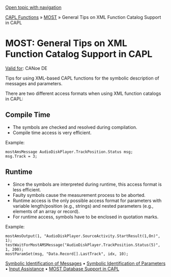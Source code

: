 [Open topic with navigation](../../../../CANoeDEFamily.htm#Topics/CAPLFunctions/MOST/CAPLfunctionsMOSTXMLSupport.md)

[CAPL Functions](../CAPLfunctions.md) » [MOST](CAPLfunctionsMOSTOverview.md) » General Tips on XML Function Catalog Support in CAPL

# MOST: General Tips on XML Function Catalog Support in CAPL

[Valid for](../../Shared/FeatureAvailability.md):  CANoe DE

Tips for using XML-based CAPL functions for the symbolic description of messages and parameters.

There are two different access formats when using XML function catalogs in CAPL:

## Compile Time

- The symbols are checked and resolved during compilation.
- Compile time access is very efficient.

Example:

```plaintext
mostAmsMessage AudioDiskPlayer.TrackPosition.Status msg;
msg.Track = 3;
```

## Runtime

- Since the symbols are interpreted during runtime, this access format is less efficient.
- Faulty symbols cause the measurement process to be aborted.
- Runtime access is the only possible access format for parameters with variable length/position (e.g., strings) and nested parameters (e.g., elements of an array or record).
- For runtime access, symbols have to be enclosed in quotation marks.

Example:

```plaintext
mostAmsOutput(1, "AudioDiskPlayer.SourceActivity.StartResult(1,On)", 1);
testWaitForMostAMSMessage("AudioDiskPlayer.TrackPosition.Status(5)", 1, 200);
mostParamSet(msg, "Data.Record[].LastTrack", idx, 10);
```

[Symbolic Identification of Messages](CAPLfunctionsMOSTSymIDMMessage.md) • [Symbolic Identification of Parameters](CAPLfunctionsMOSTSymIDParam.md) • [Input Assistance](CAPLfunctionsMOSTInputAssistant.md) • [MOST Database Support in CAPL](CAPLfunctionsMOSTDatabaseSupport.md)
